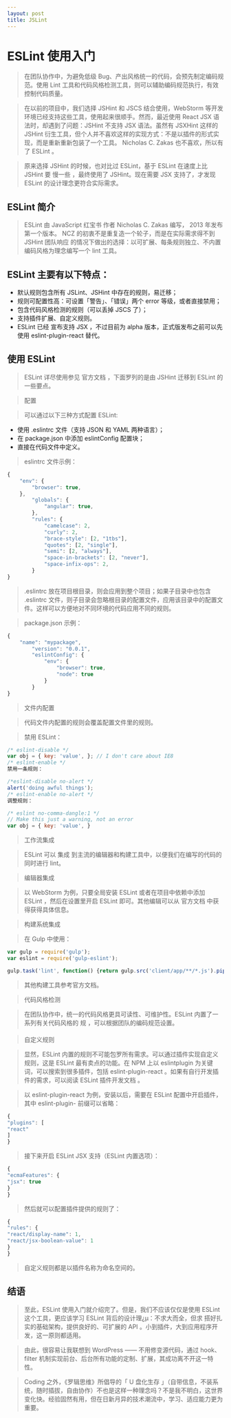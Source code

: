 ```yaml
---
layout: post
title: JSLint 
---
```


# ESLint 使用入门

>在团队协作中，为避免低级 Bug、产出风格统一的代码，会预先制定编码规范。使用 Lint 工具和代码风格检测工具，则可以辅助编码规范执行，有效控制代码质量。

>在以前的项目中，我们选择 JSHint 和 JSCS 结合使用，WebStorm 等开发环境已经支持这些工具，使用起来很顺手。然而，最近使用 React JSX 语法时，却遇到了问题：JSHint 不支持 JSX 语法。虽然有 JSXHint 这样的 JSHint 衍生工具，但个人并不喜欢这样的实现方式：不是以插件的形式实现，而是重新重新包装了一个工具。 Nicholas C. Zakas 也不喜欢，所以有了 ESLint 。

>原来选择 JSHint 的时候，也对比过 ESLint，基于 ESLint 在速度上比 JSHint 要 慢一些 ，最终使用了 JSHint。现在需要 JSX 支持了，才发现 ESLint 的设计理念更符合实际需求。

## ESLint 简介

>ESLint 由 JavaScript 红宝书 作者 Nicholas C. Zakas 编写， 2013 年发布第一个版本。 NCZ 的初衷不是重复造一个轮子，而是在实际需求得不到 JSHint 团队响应 的情况下做出的选择：以可扩展、每条规则独立、不内置编码风格为理念编写一个 lint 工具。

## ESLint 主要有以下特点：

- 默认规则包含所有 JSLint、JSHint 中存在的规则，易迁移；
- 规则可配置性高：可设置「警告」、「错误」两个 error 等级，或者直接禁用；
- 包含代码风格检测的规则（可以丢掉 JSCS 了）；
- 支持插件扩展、自定义规则。
- ESLint 已经 宣布支持 JSX ，不过目前为 alpha 版本，正式版发布之前可以先使用 eslint-plugin-react 替代。

## 使用 ESLint

>ESLint 详尽使用参见 官方文档 ，下面罗列的是由 JSHint 迁移到 ESLint 的一些要点。

>配置

>可以通过以下三种方式配置 ESLint:

- 使用 .eslintrc 文件（支持 JSON 和 YAML 两种语言）；
-  在 package.json 中添加 eslintConfig 配置块；
-  直接在代码文件中定义。
>eslintrc 文件示例：
```javascript
{
    "env": {
        "browser": true,
    },
        "globals": {
            "angular": true,
        },
        "rules": {
            "camelcase": 2,
            "curly": 2,
            "brace-style": [2, "1tbs"],
            "quotes": [2, "single"],
            "semi": [2, "always"],
            "space-in-brackets": [2, "never"],
            "space-infix-ops": 2,
        }
}
```

>.eslintrc 放在项目根目录，则会应用到整个项目；如果子目录中也包含 .eslintrc 文件，则子目录会忽略根目录的配置文件，应用该目录中的配置文件。这样可以方便地对不同环境的代码应用不同的规则。

>package.json 示例：
```javascript
{
    "name": "mypackage",
        "version": "0.0.1",
        "eslintConfig": {
            "env": {
                "browser": true,
                "node": true
            }
        }
}
```
>文件内配置

>代码文件内配置的规则会覆盖配置文件里的规则。

>禁用 ESLint：
```javascript
/* eslint-disable */
var obj = { key: 'value', }; // I don't care about IE8  
/* eslint-enable */
禁用一条规则：

/*eslint-disable no-alert */
alert('doing awful things');  
/* eslint-enable no-alert */
调整规则：

/* eslint no-comma-dangle:1 */
// Make this just a warning, not an error
var obj = { key: 'value', }  
```

>工作流集成

>ESLint 可以 集成 到主流的编辑器和构建工具中，以便我们在编写的代码的同时进行 lint。

>编辑器集成

>以 WebStorm 为例，只要全局安装 ESLint 或者在项目中依赖中添加 ESLint ，然后在设置里开启 ESLint 即可。其他编辑可以从 官方文档 中获得获得具体信息。

>构建系统集成

>在 Gulp 中使用：
```javascript
var gulp = require('gulp');  
var eslint = require('gulp-eslint');

gulp.task('lint', function() {return gulp.src('client/app/**/*.js').pipe(eslint()).pipe(eslint.format());});
```
>
>其他构建工具参考官方文档。

>代码风格检测

>在团队协作中，统一的代码风格更具可读性、可维护性。ESLint 内置了一系列有关代码风格的 规 ，可以根据团队的编码规范设置。

>自定义规则

>显然，ESLint 内置的规则不可能包罗所有需求。可以通过插件实现自定义规则，这是 ESLint 最有卖点的功能。在 NPM 上以 eslintplugin 为关键词，可以搜索到很多插件，包括 eslint-plugin-react 。如果有自行开发插件的需求，可以阅读 ESLint 插件开发文档 。

>以 eslint-plugin-react 为例，安装以后，需要在 ESLint 配置中开启插件，其中 eslint-plugin- 前缀可以省略：
```javascript
{
"plugins": [
"react"
]
}
```

>接下来开启 ESLint JSX 支持（ESLint 内置选项）：
```javascript
{
"ecmaFeatures": {
"jsx": true
}
}
```

>然后就可以配置插件提供的规则了：
```javascript
{
"rules": {
"react/display-name": 1,
"react/jsx-boolean-value": 1
}
}
```

>自定义规则都是以插件名称为命名空间的。

## 结语

>至此，ESLint 使用入门就介绍完了。但是，我们不应该仅仅是使用 ESLint 这个工具，更应该学习 ESLint 背后的设计理¿µ：不求大而全，但求 搭好扎实的基础架构，提供良好的、可扩展的 API 。小到插件，大到应用程序开发，这一原则都适用。

>由此，很容易让我联想到 WordPress —— 不用修变源代码，通过 hook、filter 机制实现前台、后台所有功能的定制、扩展，其成功离不开这一特性。

>Coding 之外，《罗辑思维》所倡导的「 U 盘化生存 」（自带信息，不装系统，随时插拔，自由协作）不也是这样一种理念吗？不是我不明白，这世界变化快。经验固然有用，但在日新月异的技术潮流中，学习、适应能力更为重要。


